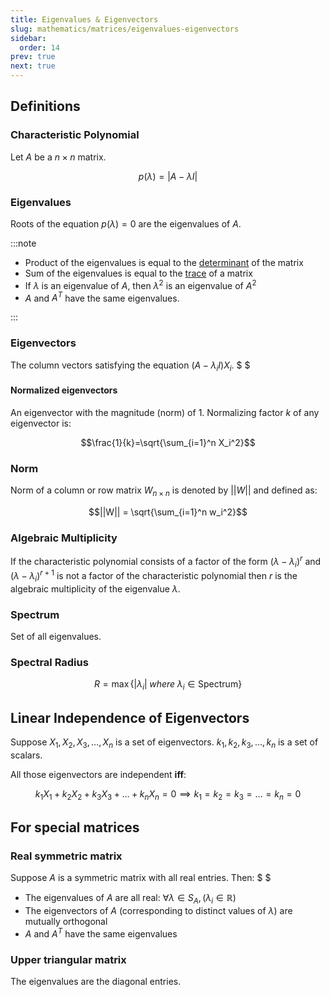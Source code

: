 ```yaml
---
title: Eigenvalues & Eigenvectors
slug: mathematics/matrices/eigenvalues-eigenvectors
sidebar:
  order: 14
prev: true
next: true
---
```


## Definitions

### Characteristic Polynomial

Let $A$ be a $n\times n$ matrix.

```math
p(\lambda)=|A-\lambda I|
```

### Eigenvalues

Roots of the equation $p(\lambda) = 0$ are the eigenvalues of $A$.

:::note

- Product of the eigenvalues is equal to the
  [determinant](/mathematics/matrices/determinant/#in-relation-with-eigenvalues)
  of the matrix
- Sum of the eigenvalues is equal to the [trace](/mathematics/matrices/trace) of
  a matrix
- If $\lambda$ is an eigenvalue of $A$, then $\lambda^2$ is an eigenvalue of
  $A^2$
- $A$ and $A^T$ have the same eigenvalues.

:::

### Eigenvectors

The column vectors satisfying the equation $(A-\lambda_i I)X_i$. $ $

#### Normalized eigenvectors

An eigenvector with the magnitude (norm) of $1$. Normalizing factor $k$ of any
eigenvector is:

```math
\frac{1}{k}=\sqrt{\sum_{i=1}^n X_i^2}
```

### Norm

Norm of a column or row matrix $W_{n\times n}$ is denoted by $||W||$ and defined
as:

```math
||W|| = \sqrt{\sum_{i=1}^n w_i^2}
```

### Algebraic Multiplicity

If the characteristic polynomial consists of a factor of the form
$(\lambda − \lambda_i)^r$ and $(\lambda − \lambda_i)^{r+1}$ is not a factor of
the characteristic polynomial then $r$ is the algebraic multiplicity of the
eigenvalue $\lambda$.

### Spectrum

Set of all eigenvalues.

### Spectral Radius

```math
R=\max\Big\{|\lambda_i|\; where \;\lambda_i \in \text{Spectrum}\Big\}
```

## Linear Independence of Eigenvectors

Suppose $X_1,X_2,X_3,\dots,X_n$ is a set of eigenvectors.
$k_1,k_2,k_3,\dots,k_n$ is a set of scalars.

All those eigenvectors are independent **iff**:

```math
k_1X_1+k_2X_2+k_3X_3+\dots+k_nX_n=0
\implies
k_1=k_2=k_3=\dots=k_n=0
```

## For special matrices

### Real symmetric matrix

Suppose $A$ is a symmetric matrix with all real entries. Then: $ $

- The eigenvalues of $A$ are all real:
  $\forall \lambda \in S_A, (\lambda_i \in \mathbb{R})$
- The eigenvectors of $A$ (corresponding to distinct values of $\lambda$) are
  mutually orthogonal
- $A$ and $A^T$ have the same eigenvalues

### Upper triangular matrix

The eigenvalues are the diagonal entries.
